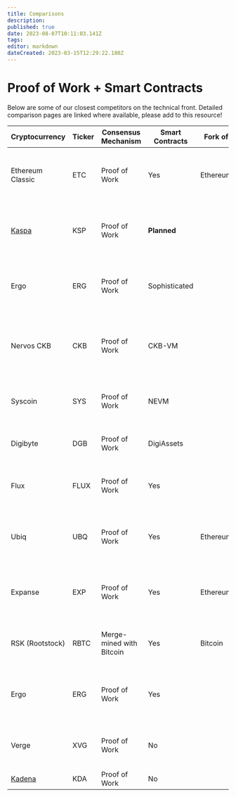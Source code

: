```yaml
---
title: Comparisons
description: 
published: true
date: 2023-08-07T10:11:03.141Z
tags: 
editor: markdown
dateCreated: 2023-03-15T12:29:22.180Z
---
```


# Proof of Work + Smart Contracts

Below are some of our closest competitors on the technical front. Detailed comparison pages are linked where available, please add to this resource!


| Cryptocurrency   | Ticker | Consensus Mechanism | Smart Contracts | Fork of                  | Notable Features                                  | Accounting Model | Community Distribution |
|------------------|--------|---------------------|-----------------|------------------------|---------------------------------------------------|------------------|------------------------|
| Ethereum Classic | ETC    | Proof of Work       | Yes             | Ethereum               | Ethereum's original chain, focus on immutability and decentralization | Account-based |
| [Kaspa](https://ergonaut.space/en/Community/Comparisons/KAS)           | KSP    | Proof of Work       | **Planned**             |                    | GHOSTDAG protocol, high throughput, and fast confirmation times | UTXO          | Unknown               |
| Ergo             | ERG    | Proof of Work       | Sophisticated             |                     | Sigma protocols, eUTXO model, and focus on financial contracts | eUTXO         | ~95%                  |
| Nervos CKB       | CKB    | Proof of Work       |  CKB-VM             |                   | Common Knowledge Base, layered architecture, and focus on scalability and security | UTXO | Unknown               |
| Syscoin          | SYS    | Proof of Work       | NEVM             |                    | Asset/token creation, decentralized marketplace, Z-DAG protocol | UTXO          | Unknown               |
| Digibyte         | DGB    | Proof of Work       | DigiAssets             |                     | Multi-algorithm mining, focus on security and decentralization | UTXO           | Unknown               |
| Flux             | FLUX   | Proof of Work       | Yes             |                    | Scalable infrastructure, parallel assets, and node incentivization | UTXO          | Unknown               |
| Ubiq              | UBQ    | Proof of Work       | Yes             | Ethereum               | Ethereum fork with modified parameters, focus on stability and enterprise use | Account-based |
| Expanse           | EXP    | Proof of Work       | Yes             | Ethereum               | Ethereum fork, focus on decentralized applications and governance | Account-based |
| RSK (Rootstock)   | RBTC   | Merge-mined with Bitcoin | Yes      | Bitcoin                | Smart contracts on Bitcoin, secured by Bitcoin's mining power | Account-based |
| Ergo              | ERG    | Proof of Work       | Yes             |                     | Sigma protocols, eUTXO model, and focus on financial contracts | eUTXO |
| Verge             | XVG    | Proof of Work       | No              |                     | Focus on privacy, multi-algorithm mining, and fast transactions | UTXO |
| [Kadena](https://ergonaut.space/en/Community/Comparisons/KDA) | KDA    | Proof of Work       | No             |                |  | Account-based |


